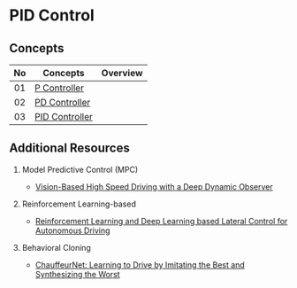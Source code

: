 # PID Control

## Concepts
| No| Concepts | Overview |
| :---: | ----- | :---: |
|01|[P Controller](p_controller.py)
|02|[PD Controller](pd_controller.py)
|03|[PID Controller](pid_controller.py)

## Additional Resources
1. Model Predictive Control (MPC)
    - [Vision-Based High Speed Driving with a Deep Dynamic Observer](https://arxiv.org/abs/1812.02071)
    
2. Reinforcement Learning-based
    - [Reinforcement Learning and Deep Learning based Lateral Control for Autonomous Driving](https://arxiv.org/abs/1810.12778)
    
3. Behavioral Cloning
    - [ChauffeurNet: Learning to Drive by Imitating the Best and Synthesizing the Worst](https://arxiv.org/abs/1812.03079)
